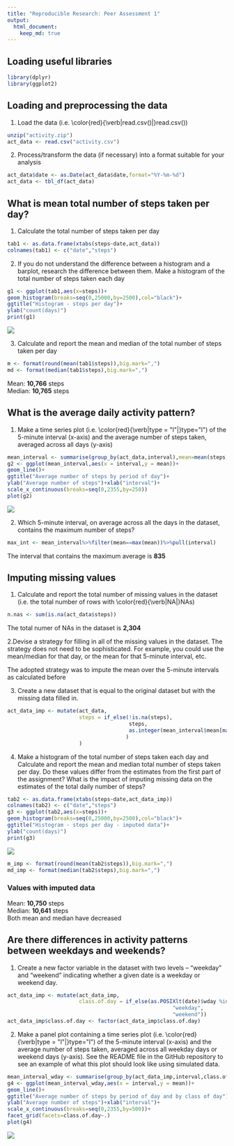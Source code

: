 ```yaml
---
title: "Reproducible Research: Peer Assessment 1"
output: 
  html_document:
    keep_md: true
---
```


## Loading useful libraries

```r
library(dplyr)
library(ggplot2)
```

## Loading and preprocessing the data

1. Load the data (i.e. \color{red}{\verb|read.csv()|}read.csv())


```r
unzip("activity.zip")
act_data <- read.csv("activity.csv")
```

2. Process/transform the data (if necessary) into a format suitable for your analysis


```r
act_data$date <- as.Date(act_data$date,format="%Y-%m-%d")
act_data <- tbl_df(act_data)
```

## What is mean total number of steps taken per day?

1. Calculate the total number of steps taken per day


```r
tab1 <- as.data.frame(xtabs(steps~date,act_data))
colnames(tab1) <- c("date","steps")
```

2. If you do not understand the difference between a histogram and a barplot, research the difference between them. Make a histogram of the total number of steps taken each day


```r
g1 <- ggplot(tab1,aes(x=steps))+
geom_histogram(breaks=seq(0,25000,by=2500),col="black")+
ggtitle("Histogram - steps per day")+
ylab("count(days)")
print(g1)
```

![](PA1_template_files/figure-html/plot1-1.png)<!-- -->

3. Calculate and report the mean and median of the total number of steps taken per day


```r
m <- format(round(mean(tab1$steps)),big.mark=",")
md <- format(median(tab1$steps),big.mark=",")
```

Mean: **10,766** steps  
Median: **10,765** steps


## What is the average daily activity pattern?

1. Make a time series plot (i.e. \color{red}{\verb|type = "l"|}type="l") of the 5-minute interval (x-axis) and the average number of steps taken, averaged across all days (y-axis)

```r
mean_interval <- summarise(group_by(act_data,interval),mean=mean(steps,na.rm=T))
g2 <- ggplot(mean_interval,aes(x = interval,y = mean))+
geom_line()+
ggtitle("Average number of steps by period of day")+
ylab("Average number of steps")+xlab("interval")+
scale_x_continuous(breaks=seq(0,2355,by=250))
plot(g2)
```

![](PA1_template_files/figure-html/plot2-1.png)<!-- -->

2. Which 5-minute interval, on average across all the days in the dataset, contains the maximum number of steps?


```r
max_int <- mean_interval%>%filter(mean==max(mean))%>%pull(interval)
```

The interval that contains the maximum average is **835**


## Imputing missing values

1. Calculate and report the total number of missing values in the dataset (i.e. the total number of rows with \color{red}{\verb|NA|}NAs)


```r
n.nas <- sum(is.na(act_data$steps))
```

The total numer of NAs in the dataset is **2,304**

2.Devise a strategy for filling in all of the missing values in the dataset. The strategy does not need to be sophisticated. For example, you could use the mean/median for that day, or the mean for that 5-minute interval, etc.

The adopted strategy was to impute the mean over the 5-minute intervals as calculated before

3. Create a new dataset that is equal to the original dataset but with the missing data filled in.


```r
act_data_imp <- mutate(act_data,
                       steps = if_else(!is.na(steps), 
                                       steps, 
                                       as.integer(mean_interval$mean[match(interval,mean_interval$interval)])
                                      )
                       )
```

4. Make a histogram of the total number of steps taken each day and Calculate and report the mean and median total number of steps taken per day. Do these values differ from the estimates from the first part of the assignment? What is the impact of imputing missing data on the estimates of the total daily number of steps?


```r
tab2 <- as.data.frame(xtabs(steps~date,act_data_imp))
colnames(tab2) <- c("date","steps")
g3 <- ggplot(tab2,aes(x=steps))+
geom_histogram(breaks=seq(0,25000,by=2500),col="black")+
ggtitle("Histogram - steps per day - imputed data")+
ylab("count(days)")
print(g3)
```

![](PA1_template_files/figure-html/plot3-1.png)<!-- -->


```r
m_imp <- format(round(mean(tab2$steps)),big.mark=",")
md_imp <- format(median(tab2$steps),big.mark=",")
```

### Values with imputed data  
Mean: **10,750** steps    
Median: **10,641** steps  
Both mean and median have decreased



## Are there differences in activity patterns between weekdays and weekends?

1. Create a new factor variable in the dataset with two levels – “weekday” and “weekend” indicating whether a given date is a weekday or weekend day.


```r
act_data_imp <- mutate(act_data_imp,
                       class.of.day = if_else(as.POSIXlt(date)$wday %in% c(1,5),
                                                     "weekday",
                                                     "weekend"))
act_data_imp$class.of.day <- factor(act_data_imp$class.of.day)
```

2. Make a panel plot containing a time series plot (i.e. \color{red}{\verb|type = "l"|}type="l") of the 5-minute interval (x-axis) and the average number of steps taken, averaged across all weekday days or weekend days (y-axis). See the README file in the GitHub repository to see an example of what this plot should look like using simulated data.


```r
mean_interval_wday <- summarise(group_by(act_data_imp,interval,class.of.day),mean=mean(steps,na.rm=T))
g4 <- ggplot(mean_interval_wday,aes(x = interval,y = mean))+
geom_line()+
ggtitle("Average number of steps by period of day and by class of day")+
ylab("Average number of steps")+xlab("interval")+
scale_x_continuous(breaks=seq(0,2355,by=500))+
facet_grid(facets=class.of.day~.)
plot(g4)
```

![](PA1_template_files/figure-html/plot4-1.png)<!-- -->
